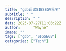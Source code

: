 ```yaml
---
title: "gdb调试SIGSEGV程序"
subtitle: " "
description: " "
date: 2025-07-27T11:03:22Z
author:      "Wayne"
image: ""
tags: ["gdb", "SIGSEGV"]
categories: ["Tech"]
---
```

